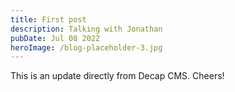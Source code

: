 ```yaml
---
title: First post
description: Talking with Jonathan
pubDate: Jul 08 2022
heroImage: /blog-placeholder-3.jpg
---
```

This is an update directly from Decap CMS. Cheers!
